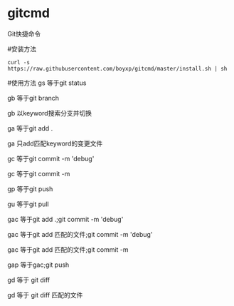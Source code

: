 # gitcmd
Git快捷命令

#安装方法
```
curl -s https://raw.githubusercontent.com/boyxp/gitcmd/master/install.sh | sh
```

#使用方法
gs
等于git status

gb
等于git branch

gb <keyword>
以keyword搜索分支并切换

ga
等于git add .

ga <keyword>
只add匹配keyword的变更文件

gc
等于git commit -m 'debug'

gc <comment>
等于git commit -m <comment>

gp
等于git push

gu
等于git pull

gac
等于git add .;git commit -m 'debug'

gac <keyword>
等于git add <keyword>匹配的文件;git commit -m 'debug'

gac <keyword> <comment>
等于git add <keyword>匹配的文件;git commit -m <comment>

gap
等于gac;git push

gd
等于 git diff

gd <keyword>
等于 git diff <keyword>匹配的文件


